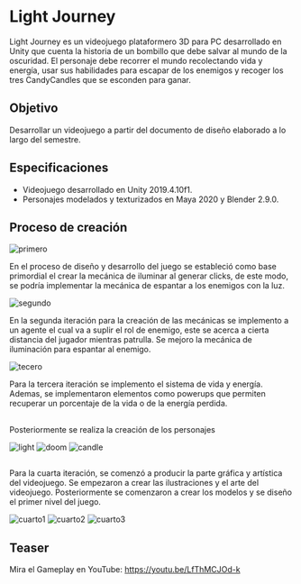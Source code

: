 # Light Journey

Light Journey es un videojuego plataformero 3D para PC desarrollado en Unity que cuenta la historia de un bombillo que debe salvar al mundo de la oscuridad. El personaje debe recorrer el mundo recolectando vida y energía, usar sus habilidades para escapar de los enemigos y recoger los tres CandyCandles que se esconden para ganar.

## Objetivo
 Desarrollar un videojuego a partir del documento de diseño elaborado a lo largo del semestre.

## Especificaciones

- Videojuego desarrollado en Unity 2019.4.10f1.
- Personajes modelados y texturizados en Maya 2020 y Blender 2.9.0.

## Proceso de creación


![primero](https://user-images.githubusercontent.com/42383401/111039815-0f815c80-83fe-11eb-8b77-ad0dc977b211.gif)

En el proceso de diseño y desarrollo del juego se estableció como base primordial el crear la mecánica de iluminar al generar clicks, de este modo, se podría implementar la mecánica de espantar a los enemigos con la luz.


![segundo](https://user-images.githubusercontent.com/42383401/111039904-9df5de00-83fe-11eb-9a74-800b840766b0.gif)

En la segunda iteración para la creación de las mecánicas se implemento a un agente el cual va a suplir el rol de enemigo, este se acerca a cierta distancia del jugador mientras patrulla. Se mejoro la mecánica de iluminación para espantar al enemigo.


![tecero](https://user-images.githubusercontent.com/42383401/111040059-60458500-83ff-11eb-8f11-31c634403383.gif)

Para la tercera iteración se implemento el sistema de vida y energía. Ademas, se implementaron elementos como powerups que permiten recuperar un porcentaje de la vida o de la energía perdida.

##
Posteriormente se realiza la creación de los personajes

![light](https://user-images.githubusercontent.com/42383401/111040090-8b2fd900-83ff-11eb-803c-c3b2278bf358.PNG)
![doom](https://user-images.githubusercontent.com/42383401/111040093-8c610600-83ff-11eb-9255-eba515f4f47b.PNG)
![candle](https://user-images.githubusercontent.com/42383401/111040094-8d923300-83ff-11eb-96f1-94cf5f133735.PNG)

##

Para la cuarta iteración, se comenzó a producir la parte gráfica y artística del videojuego. Se empezaron a crear las ilustraciones y el arte del videojuego. Posteriormente se comenzaron a crear los modelos y se diseño el primer nivel del juego. 

![cuarto1](https://user-images.githubusercontent.com/42383401/111040264-2cb72a80-8400-11eb-9fb0-b5ad49213269.gif)
![cuarto2](https://user-images.githubusercontent.com/42383401/111040286-4ce6e980-8400-11eb-91f8-3a3df48c2f52.gif)
![cuarto3](https://user-images.githubusercontent.com/42383401/111040312-6be57b80-8400-11eb-9a0c-d98500e42587.gif)



## Teaser

Mira el Gameplay en YouTube: https://youtu.be/LfThMCJOd-k



